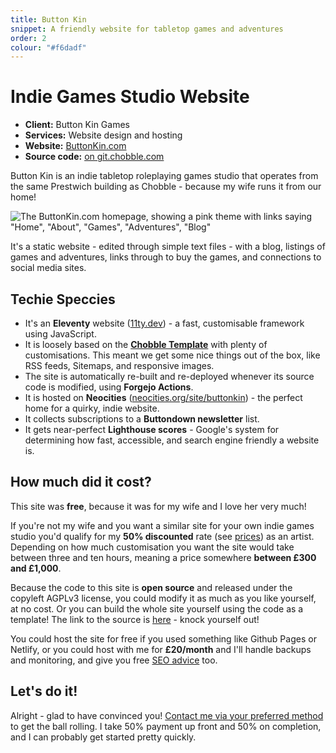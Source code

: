 ```yaml
---
title: Button Kin
snippet: A friendly website for tabletop games and adventures
order: 2
colour: "#f6dadf"
---
```


# Indie Games Studio Website

- **Client:** Button Kin Games
- **Services:** Website design and hosting
- **Website:** [ButtonKin.com](https://buttonkin.com)
- **Source code:** [on git.chobble.com](https://git.chobble.com/hosted-by-chobble/buttonkin)

Button Kin is an indie tabletop roleplaying games studio that operates from the same Prestwich building as Chobble - because my wife runs it from our home!

![The ButtonKin.com homepage, showing a pink theme with links saying "Home", "About", "Games", "Adventures", "Blog"](/assets/examples/button-kin.png)

It's a static website - edited through simple text files - with a blog, listings of games and adventures, links through to buy the games, and connections to social media sites.

## Techie Speccies

- It's an **Eleventy** website ([11ty.dev](https://www.11ty.dev/)) - a fast, customisable framework using JavaScript.
- It is loosely based on the **[Chobble Template](/services/chobble-template/)** with plenty of customisations. This meant we get some nice things out of the box, like RSS feeds, Sitemaps, and responsive images.
- The site is automatically re-built and re-deployed whenever its source code is modified, using **Forgejo Actions**.
- It is hosted on **Neocities** ([neocities.org/site/buttonkin](https://neocities.org/site/buttonkin)) - the perfect home for a quirky, indie website.
- It collects subscriptions to a **Buttondown newsletter** list.
- It gets near-perfect **Lighthouse scores** - Google's system for determining how fast, accessible, and search engine friendly a website is.

## How much did it cost?

This site was **free**, because it was for my wife and I love her very much!

If you're not my wife and you want a similar site for your own indie games studio you'd qualify for my **50% discounted** rate (see [prices](/prices/)) as an artist. Depending on how much customisation you want the site would take between three and ten hours, meaning a price somewhere **between £300 and £1,000**.

Because the code to this site is **open source** and released under the copyleft AGPLv3 license, you could modify it as much as you like yourself, at no cost. Or you can build the whole site yourself using the code as a template! The link to the source is [here](https://git.chobble.com/hosted-by-chobble/buttonkin) - knock yourself out!

You could host the site for free if you used something like Github Pages or Netlify, or you could host with me for **£20/month** and I'll handle backups and monitoring, and give you free [SEO advice](/services/patreon/) too.

## Let's do it!

Alright - glad to have convinced you! [Contact me via your preferred method](/contact/) to get the ball rolling. I take 50% payment up front and 50% on completion, and I can probably get started pretty quickly.
